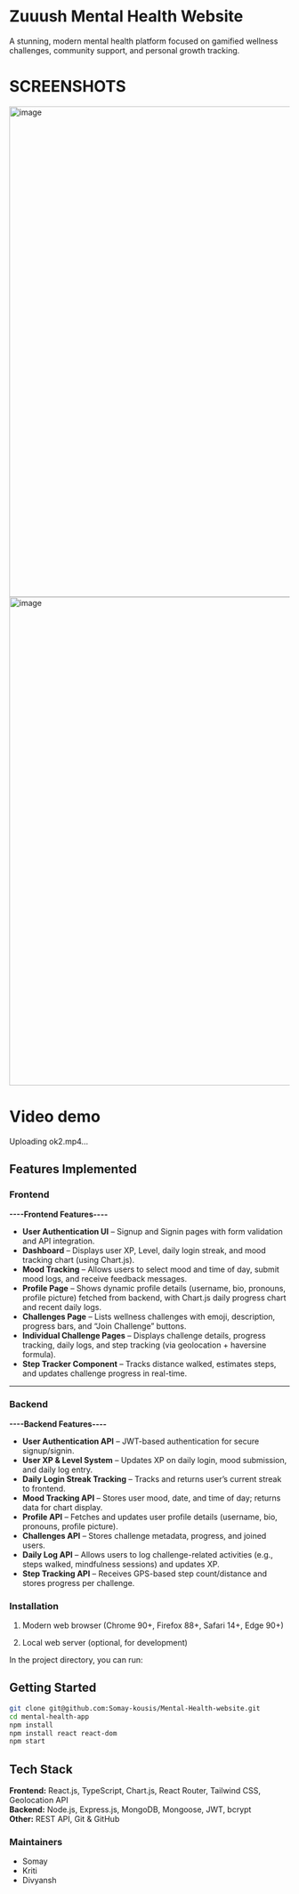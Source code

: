 # Zuuush Mental Health Website

A stunning, modern mental health platform focused on gamified wellness challenges, community support, and personal growth tracking.

# SCREENSHOTS
<img width="1918" height="882" alt="image" src="https://github.com/user-attachments/assets/537e042d-dd97-41db-8afd-8966eec11efd" />
<img width="1919" height="878" alt="image" src="https://github.com/user-attachments/assets/4d9ea3ff-7f7a-482d-bdcf-49731808133f" />

# Video demo


Uploading ok2.mp4…



## Features Implemented

### Frontend  
**----Frontend Features----**  
- **User Authentication UI** – Signup and Signin pages with form validation and API integration.  
- **Dashboard** – Displays user XP, Level, daily login streak, and mood tracking chart (using Chart.js).  
- **Mood Tracking** – Allows users to select mood and time of day, submit mood logs, and receive feedback messages.  
- **Profile Page** – Shows dynamic profile details (username, bio, pronouns, profile picture) fetched from backend, with Chart.js daily progress chart and recent daily logs.  
- **Challenges Page** – Lists wellness challenges with emoji, description, progress bars, and “Join Challenge” buttons.  
- **Individual Challenge Pages** – Displays challenge details, progress tracking, daily logs, and step tracking (via geolocation + haversine formula).  
- **Step Tracker Component** – Tracks distance walked, estimates steps, and updates challenge progress in real-time.  

---

### Backend  
**----Backend Features----**  
- **User Authentication API** – JWT-based authentication for secure signup/signin.  
- **User XP & Level System** – Updates XP on daily login, mood submission, and daily log entry.  
- **Daily Login Streak Tracking** – Tracks and returns user’s current streak to frontend.  
- **Mood Tracking API** – Stores user mood, date, and time of day; returns data for chart display.  
- **Profile API** – Fetches and updates user profile details (username, bio, pronouns, profile picture).  
- **Challenges API** – Stores challenge metadata, progress, and joined users.  
- **Daily Log API** – Allows users to log challenge-related activities (e.g., steps walked, mindfulness sessions) and updates XP.  
- **Step Tracking API** – Receives GPS-based step count/distance and stores progress per challenge.  


### Installation

1. Modern web browser (Chrome 90+, Firefox 88+, Safari 14+, Edge 90+)

2. Local web server (optional, for development)

In the project directory, you can run:

## Getting Started

```bash
git clone git@github.com:Somay-kousis/Mental-Health-website.git
cd mental-health-app
npm install
npm install react react-dom
npm start
```
## Tech Stack
**Frontend:** React.js, TypeScript, Chart.js, React Router, Tailwind CSS, Geolocation API  
**Backend:** Node.js, Express.js, MongoDB, Mongoose, JWT, bcrypt  
**Other:** REST API, Git & GitHub

### Maintainers

- Somay
- Kriti
- Divyansh
